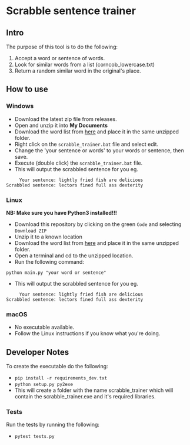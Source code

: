 # Scrabble sentence trainer
## Intro
The purpose of this tool is to do the following:
1. Accept a word or sentence of words.
2. Look for similar words from a list (corncob_lowercase.txt)
3. Return a random similar word in the original's place.

## How to use
### Windows
+ Download the latest zip file from releases.
+ Open and unzip it into **My Documents**
+ Download the word list from [here](http://www.mieliestronk.com/corncob_lowercase.txt) and place it in the same unzipped folder.
+ Right click on the `scrabble_trainer.bat` file and select edit.
+ Change the 'your sentence or words' to your words or sentence, then save.
+ Execute (double click) the `scrabble_trainer.bat` file. 
+ This will output the scrabbled sentence for you eg.
```
     Your sentence: lightly fried fish are delicious
Scrabbled sentence: lectors fined full ass dexterity
```

### Linux
**NB: Make sure you have Python3 installed!!!**
+ Download this repository by clicking on the green `Code` and selecting `Download ZIP`
+ Unzip it to a known location
+ Download the word list from [here](http://www.mieliestronk.com/corncob_lowercase.txt) and place it in the same unzipped folder.
+ Open a terminal and cd to the unzipped location.
+ Run the following command:
```
python main.py "your word or sentence"
```
+ This will output the scrabbled sentence for you eg.
```
     Your sentence: lightly fried fish are delicious
Scrabbled sentence: lectors fined full ass dexterity
```

### macOS
+ No executable available.
+ Follow the Linux instructions if you know what you're doing.

## Developer Notes
To create the executable do the following:
+ `pip install -r requirements_dev.txt`
+ `python setup.py py2exe`
+ This will create a folder with the name scrabble_trainer which will contain the scrabble_trainer.exe and it's required libraries.

### Tests
Run the tests by running the following:
+ `pytest tests.py` 